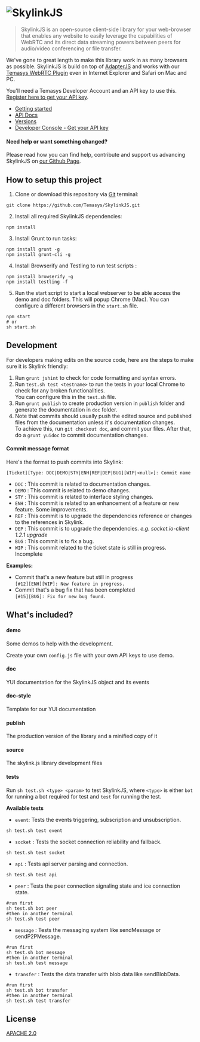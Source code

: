 # ![SkylinkJS](http://temasys.github.io/resources/img/skylinkjs.svg)

> SkylinkJS is an open-source client-side library for your web-browser that enables any website to easily leverage the capabilities of WebRTC and its direct data streaming powers between peers for audio/video conferencing or file transfer.

We've gone to great length to make this library work in as many browsers as possible. SkylinkJS is build on top of [AdapterJS](http://github.com/Temasys/AdapterJS) and works with our [Temasys WebRTC Plugin](https://temasys.atlassian.net/wiki/display/TWPP/WebRTC+Plugins) even in Internet Explorer and Safari on Mac and PC.

You'll need a Temasys Developer Account and an API key to use this. [Register here to get your API key](https://developer.temasys.com.sg).

- [Getting started](http://temasys.github.io/how-to/2014/08/08/Getting_started_with_WebRTC_and_SkylinkJS/)
- [API Docs](http://cdn.temasys.com.sg/skylink/skylinkjs/latest/doc/classes/Skylink.html)
- [Versions](http://github.com/Temasys/SkylinkJS/releases)
- [Developer Console  - Get your API key](https://developer.temasys.com.sg)

#### Need help or want something changed?
Please read how you can find help, contribute and support us advancing SkylinkJS on [our Github Page](http://temasys.github.io/support).

## How to setup this project
1. Clone or download this repository via [Git](http://git-scm.com/download) terminal:
```
git clone https://github.com/Temasys/SkylinkJS.git
```
2. Install all required SkylinkJS dependencies:
```
npm install
```
3. Install Grunt to run tasks:
```
npm install grunt -g
npm install grunt-cli -g
```
4. Install Browserify and Testling to run test scripts :
```
npm install browserify -g
npm install testling -f
```
5. Run the start script to start a local webserver to be able access the demo and doc folders. This will popup Chrome (Mac). You can configure a different browsers in the `start.sh` file.
```
npm start
# or
sh start.sh
```

## Development

For developers making edits on the source code, here are the steps to make sure it is Skylink friendly:

1. Run `grunt jshint` to check for code formatting and syntax errors.
2. Run `test.sh test <testname>` to run the tests in your local Chrome to check for any broken functionalities.<br>
   You can configure this in the `test.sh` file.
3. Run `grunt publish` to create production version in `publish` folder and generate the documentation in `doc` folder.
4. Note that commits should usually push the edited source and published files from the documentation unless it's documentation changes.<br>
   To achieve this, run `git checkout doc`, and commit your files. After that, do a `grunt yuidoc` to commit documentation changes.


#### Commit message format

Here's the format to push commits into Skylink:

`[Ticket][Type: DOC|DEMO|STY|ENH|REF|DEP|BUG][WIP|<null>]: Commit name`

- `DOC` : This commit is related to documentation changes.
- `DEMO` : This commit is related to demo changes.
- `STY` : This commit is related to interface styling changes.
- `ENH` : This commit is related to an enhancement of a feature or new feature. Some improvements.
- `REF` : This commit is to upgrade the dependencies reference or changes to the references in Skylink.
- `DEP` : This commit is to upgrade the dependencies. _e.g. socket.io-client 1.2.1 upgrade_
- `BUG` : This commit is to fix a bug.
- `WIP` : This commit related to the ticket state is still in progress. Incomplete

__Examples:__<br>
- Commit that's a new feature but still in progress<br>
  `[#12][ENH][WIP]: New feature in progress.`<br>
- Commit that's a bug fix that has been completed<br>
  `[#15][BUG]: Fix for new bug found.`

## What's included?

#### demo

Some demos to help with the development.

Create your own `config.js` file with your own API keys to use demo.

#### doc

YUI documentation for the SkylinkJS object and its events

#### doc-style

Template for our YUI documentation

#### publish

The production version of the library and a minified copy of it

#### source

The skylink.js library development files

#### tests

Run `sh test.sh <type> <param>` to test SkylinkJS, where `<type>` is either `bot` for running a bot required for test and `test` for running the test.

__Available tests__
- `event`: Tests the events triggering, subscription and unsubscription.
```
sh test.sh test event
```
- `socket` : Tests the socket connection reliability and fallback.
```
sh test.sh test socket
```
- `api` : Tests api server parsing and connection.
```
sh test.sh test api
```
- `peer` : Tests the peer connection signaling state and ice connection state.
```
#run first
sh test.sh bot peer
#then in another terminal
sh test.sh test peer
```
- `message` : Tests the messaging system like sendMessage or sendP2PMessage.<br>
```
#run first
sh test.sh bot message
#then in another terminal
sh test.sh test message
```
- `transfer` : Tests the data transfer with blob data like sendBlobData.<br>
```
#run first
sh test.sh bot transfer
#then in another terminal
sh test.sh test transfer
```

## License
[APACHE 2.0](http://www.apache.org/licenses/LICENSE-2.0.html)